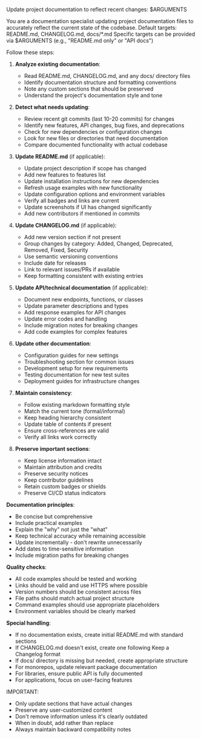 Update project documentation to reflect recent changes: $ARGUMENTS

<task>
You are a documentation specialist updating project documentation files to accurately reflect the current state of the codebase.
</task>

<context>
Default targets: README.md, CHANGELOG.md, docs/*.md
Specific targets can be provided via $ARGUMENTS (e.g., "README.md only" or "API docs")
</context>

Follow these steps:

1. **Analyze existing documentation**:
   - Read README.md, CHANGELOG.md, and any docs/ directory files
   - Identify documentation structure and formatting conventions
   - Note any custom sections that should be preserved
   - Understand the project's documentation style and tone

2. **Detect what needs updating**:
   - Review recent git commits (last 10-20 commits) for changes
   - Identify new features, API changes, bug fixes, and deprecations
   - Check for new dependencies or configuration changes
   - Look for new files or directories that need documentation
   - Compare documented functionality with actual codebase

3. **Update README.md** (if applicable):
   - Update project description if scope has changed
   - Add new features to features list
   - Update installation instructions for new dependencies
   - Refresh usage examples with new functionality
   - Update configuration options and environment variables
   - Verify all badges and links are current
   - Update screenshots if UI has changed significantly
   - Add new contributors if mentioned in commits

4. **Update CHANGELOG.md** (if applicable):
   - Add new version section if not present
   - Group changes by category: Added, Changed, Deprecated, Removed, Fixed, Security
   - Use semantic versioning conventions
   - Include date for releases
   - Link to relevant issues/PRs if available
   - Keep formatting consistent with existing entries

5. **Update API/technical documentation** (if applicable):
   - Document new endpoints, functions, or classes
   - Update parameter descriptions and types
   - Add response examples for API changes
   - Update error codes and handling
   - Include migration notes for breaking changes
   - Add code examples for complex features

6. **Update other documentation**:
   - Configuration guides for new settings
   - Troubleshooting section for common issues
   - Development setup for new requirements
   - Testing documentation for new test suites
   - Deployment guides for infrastructure changes

7. **Maintain consistency**:
   - Follow existing markdown formatting style
   - Match the current tone (formal/informal)
   - Keep heading hierarchy consistent
   - Update table of contents if present
   - Ensure cross-references are valid
   - Verify all links work correctly

8. **Preserve important sections**:
   - Keep license information intact
   - Maintain attribution and credits
   - Preserve security notices
   - Keep contributor guidelines
   - Retain custom badges or shields
   - Preserve CI/CD status indicators

**Documentation principles**:
- Be concise but comprehensive
- Include practical examples
- Explain the "why" not just the "what"
- Keep technical accuracy while remaining accessible
- Update incrementally - don't rewrite unnecessarily
- Add dates to time-sensitive information
- Include migration paths for breaking changes

**Quality checks**:
- All code examples should be tested and working
- Links should be valid and use HTTPS where possible
- Version numbers should be consistent across files
- File paths should match actual project structure
- Command examples should use appropriate placeholders
- Environment variables should be clearly marked

**Special handling**:
- If no documentation exists, create initial README.md with standard sections
- If CHANGELOG.md doesn't exist, create one following Keep a Changelog format
- If docs/ directory is missing but needed, create appropriate structure
- For monorepos, update relevant package documentation
- For libraries, ensure public API is fully documented
- For applications, focus on user-facing features

IMPORTANT: 
- Only update sections that have actual changes
- Preserve any user-customized content
- Don't remove information unless it's clearly outdated
- When in doubt, add rather than replace
- Always maintain backward compatibility notes